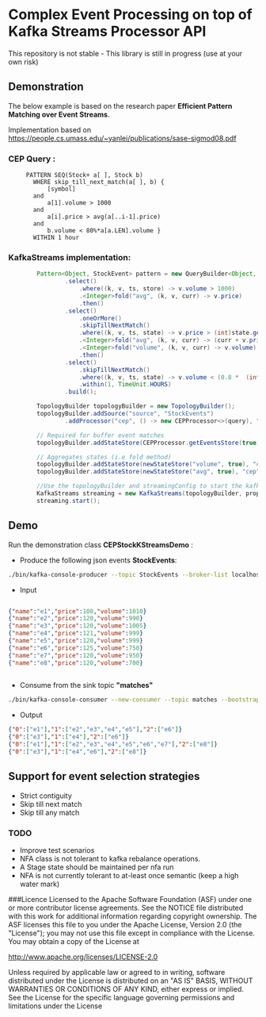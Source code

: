 Complex Event Processing on top of Kafka Streams Processor API
=============================================================

This repository is not stable - This library is still in progress (use at your own risk)

## Demonstration

The below example is based on the research paper **Efficient Pattern Matching over Event Streams**.

Implementation based on https://people.cs.umass.edu/~yanlei/publications/sase-sigmod08.pdf

### CEP Query : 

```
     PATTERN SEQ(Stock+ a[ ], Stock b)
       WHERE skip_till_next_match(a[ ], b) {
           [symbol]
       and
           a[1].volume > 1000
       and
           a[i].price > avg(a[..i-1].price)
       and
           b.volume < 80%*a[a.LEN].volume }
       WITHIN 1 hour
```
### KafkaStreams implementation:

```java
        Pattern<Object, StockEvent> pattern = new QueryBuilder<Object, StockEvent>()
                .select()
                    .where((k, v, ts, store) -> v.volume > 1000)
                    .<Integer>fold("avg", (k, v, curr) -> v.price)
                    .then()
                .select()
                    .oneOrMore()
                    .skipTillNextMatch()
                    .where((k, v, ts, state) -> v.price > (int)state.get("avg"))
                    .<Integer>fold("avg", (k, v, curr) -> (curr + v.price) / 2)
                    .<Integer>fold("volume", (k, v, curr) -> v.volume)
                    .then()
                .select()
                    .skipTillNextMatch()
                    .where((k, v, ts, state) -> v.volume < (0.8 *  (int)state.get("volume")))
                    .within(1, TimeUnit.HOURS)
                .build();

        TopologyBuilder topologyBuilder = new TopologyBuilder();
        topologyBuilder.addSource("source", "StockEvents")
                .addProcessor("cep", () -> new CEPProcessor<>(query), "source");

        // Required for buffer event matches
        topologyBuilder.addStateStore(CEPProcessor.getEventsStore(true), "cep");

        // Aggregates states (i.e fold method)
        topologyBuilder.addStateStore(newStateStore("volume", true), "cep");
        topologyBuilder.addStateStore(newStateStore("avg", true), "cep");

        //Use the topologyBuilder and streamingConfig to start the kafka streams process
        KafkaStreams streaming = new KafkaStreams(topologyBuilder, props);
        streaming.start();
```

## Demo

Run the demonstration class **CEPStockKStreamsDemo** :

- Produce the following json events **StockEvents**:
```bash
./bin/kafka-console-producer --topic StockEvents --broker-list localhost:9092
```

- Input

```json

{"name":"e1","price":100,"volume":1010}
{"name":"e2","price":120,"volume":990}
{"name":"e3","price":120,"volume":1005}
{"name":"e4","price":121,"volume":999}
{"name":"e5","price":120,"volume":999}
{"name":"e6","price":125,"volume":750}
{"name":"e7","price":120,"volume":950}
{"name":"e8","price":120,"volume":700}
    
```


- Consume from the sink topic **"matches"**

```bash
./bin/kafka-console-consumer --new-consumer --topic matches --bootstrap-server localhost:9092
```
- Output

```json
{"0":["e1"],"1":["e2","e3","e4","e5"],"2":["e6"]}
{"0":["e3"],"1":["e4"],"2":["e6"]}
{"0":["e1"],"1":["e2","e3","e4","e5","e6","e7"],"2":["e8"]}
{"0":["e3"],"1":["e4","e6"],"2":["e8"]}
```

## Support for event selection strategies
 * Strict contiguity
 * Skip till next match
 * Skip till any match
 

### TODO
 * Improve test scenarios
 * NFA class is not tolerant to kafka rebalance operations.
 * A Stage state should be maintained per nfa run
 * NFA is not currently tolerant to at-least once semantic (keep a high water mark) 
 
###Licence
Licensed to the Apache Software Foundation (ASF) under one or more contributor license agreements. See the NOTICE file distributed with this work for additional information regarding copyright ownership. The ASF licenses this file to you under the Apache License, Version 2.0 (the "License"); you may not use this file except in compliance with the License. You may obtain a copy of the License at

http://www.apache.org/licenses/LICENSE-2.0

Unless required by applicable law or agreed to in writing, software distributed under the License is distributed on an "AS IS" BASIS, WITHOUT WARRANTIES OR CONDITIONS OF ANY KIND, either express or implied. See the License for the specific language governing permissions and limitations under the License